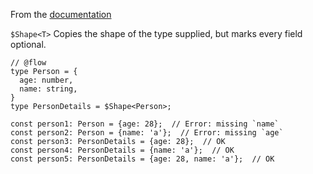 From the [documentation](https://flow.org/en/docs/types/utilities/#toc-shape)

`$Shape<T>`
Copies the shape of the type supplied, but marks every field optional.
```
// @flow
type Person = {
  age: number,
  name: string,
}
type PersonDetails = $Shape<Person>;

const person1: Person = {age: 28};  // Error: missing `name`
const person2: Person = {name: 'a'};  // Error: missing `age`
const person3: PersonDetails = {age: 28};  // OK
const person4: PersonDetails = {name: 'a'};  // OK
const person5: PersonDetails = {age: 28, name: 'a'};  // OK
```
